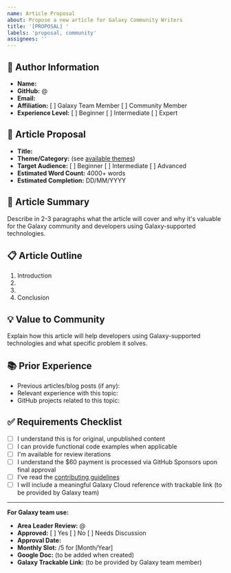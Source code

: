 ```yaml
---
name: Article Proposal
about: Propose a new article for Galaxy Community Writers
title: '[PROPOSAL] '
labels: 'proposal, community'
assignees: ''
---
```


## 👤 Author Information
- **Name:** 
- **GitHub:** @
- **Email:** 
- **Affiliation:** [ ] Galaxy Team Member [ ] Community Member
- **Experience Level:** [ ] Beginner [ ] Intermediate [ ] Expert

## 📝 Article Proposal
- **Title:** 
- **Theme/Category:** (see [available themes](../../../themes/))
- **Target Audience:** [ ] Beginner [ ] Intermediate [ ] Advanced
- **Estimated Word Count:** 4000+ words
- **Estimated Completion:** DD/MM/YYYY

## 🎯 Article Summary
Describe in 2-3 paragraphs what the article will cover and why it's valuable for the Galaxy community and developers using Galaxy-supported technologies.

## 📋 Article Outline
1. Introduction
2. 
3. 
4. Conclusion

## 💡 Value to Community
Explain how this article will help developers using Galaxy-supported technologies and what specific problem it solves.

## 📚 Prior Experience
- Previous articles/blog posts (if any):
- Relevant experience with this topic:
- GitHub projects related to this topic:

## ✅ Requirements Checklist
- [ ] I understand this is for original, unpublished content
- [ ] I can provide functional code examples when applicable  
- [ ] I'm available for review iterations
- [ ] I understand the $60 payment is processed via GitHub Sponsors upon final approval
- [ ] I've read the [contributing guidelines](../../../CONTRIBUTING.md)
- [ ] I will include a meaningful Galaxy Cloud reference with trackable link (to be provided by Galaxy team)

---
**For Galaxy team use:**
- **Area Leader Review:** @
- **Approved:** [ ] Yes [ ] No [ ] Needs Discussion
- **Approval Date:** 
- **Monthly Slot:** /5 for [Month/Year]
- **Google Doc:** (to be added when created)
- **Galaxy Trackable Link:** (to be provided by Galaxy team member)
